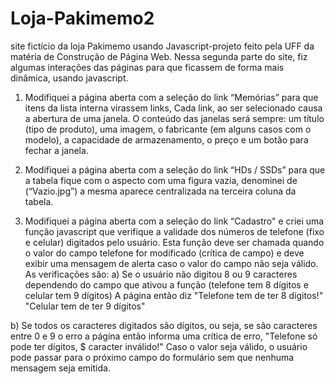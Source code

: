 # Loja-Pakimemo2
site fictício da loja Pakimemo usando Javascript-projeto feito pela UFF da matéria de Construção de Página Web.
Nessa segunda parte do site, fiz algumas interações das páginas para que ficassem de forma mais dinâmica, usando javascript.

1. Modifiquei a página aberta com a seleção do link “Memórias” para 
que itens da lista interna virassem links, Cada link, ao ser 
selecionado causa a abertura de uma janela. 
O conteúdo das janelas será sempre: um título (tipo de produto), uma imagem, o fabricante
(em alguns casos com o modelo), a capacidade de armazenamento, o preço e um botão 
para fechar a janela.

2. Modifiquei a página aberta com a seleção do link “HDs / SSDs” 
para que a tabela fique com o aspecto com uma figura vazia, denominei de
(“Vazio.jpg”) a mesma aparece centralizada na terceira coluna da tabela.

3. Modifiquei a página aberta com a seleção do link “Cadastro" e criei 
uma função javascript que verifique a validade dos números de telefone (fixo e celular) 
digitados pelo usuário. Esta função deve ser chamada quando o valor do campo telefone 
for modificado (crítica de campo) e deve exibir uma mensagem de alerta caso o valor do 
campo não seja válido. As verificações são:
a) Se o usuário não digitou 8 ou 9 caracteres dependendo do campo que ativou a 
função (telefone tem 8 dígitos e celular tem 9 dígitos)
A página então diz "Telefone tem de ter 8 dígitos!"
"Celular tem de ter 9 dígitos"

b) Se todos os caracteres digitados são dígitos, ou seja, se são caracteres entre 0 e 9
o erro a página então informa uma crítica de erro, "Telefone só pode ter dígitos, $ caracter inválido!"
Caso o valor seja válido, o usuário pode passar para o próximo campo do formulário sem 
que nenhuma mensagem seja emitida.

